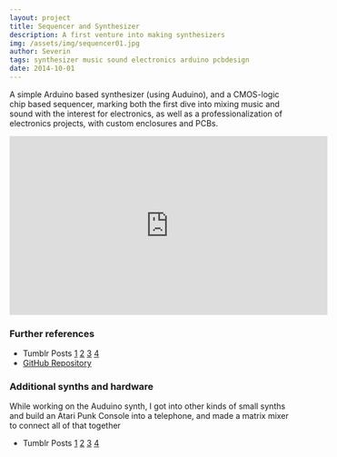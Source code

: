 ```yaml
---
layout: project
title: Sequencer and Synthesizer
description: A first venture into making synthesizers
img: /assets/img/sequencer01.jpg
author: Severin
tags: synthesizer music sound electronics arduino pcbdesign
date: 2014-10-01
---
```


A simple Arduino based synthesizer (using Auduino), and a CMOS-logic chip based sequencer, marking both the first dive into mixing music and sound with the interest for electronics, as well as a professionalization of electronics projects, with custom enclosures and PCBs.

<iframe width="560" height="315" src="https://www.youtube-nocookie.com/embed/UOtKMppyiAc?rel=0" frameborder="0" allow="autoplay; encrypted-media" allowfullscreen class="is-center"></iframe>

### Further references
* Tumblr Posts [1](http://tiefpunkt.tumblr.com/post/93445954812/working-on-the-sequencer-it-uses-a-4017-decimal) [2](http://tiefpunkt.tumblr.com/post/93669646067/last-night-i-put-a-prototype-of-the-auduino-synth) [3](http://tiefpunkt.tumblr.com/post/93445420232/running-the-auduino-synth-off-of-a-self-built) [4](http://tiefpunkt.tumblr.com/post/99115730867/got-the-pcbs-for-my-sequencer-this-week-and)
* [GitHub Repository](https://github.com/tiefpunkt/Auduino)

### Additional synths and hardware
While working on the Auduino synth, I got into other kinds of small synths and build an Atari Punk Console into a telephone, and made a matrix mixer to connect all of that together
* Tumblr Posts [1](http://tiefpunkt.tumblr.com/post/95407233867/built-an-atari-punk-console-today-and-put-it) [2](http://tiefpunkt.tumblr.com/post/96032036187/did-some-more-work-on-the-atari-punk-console-in-a) [3](http://tiefpunkt.tumblr.com/post/99079880417/built-a-3x5-matrix-mixer-for-the-synthesizers) [4](http://tiefpunkt.tumblr.com/post/99630179957/making-some-noise-with-the-two-synths-the)
